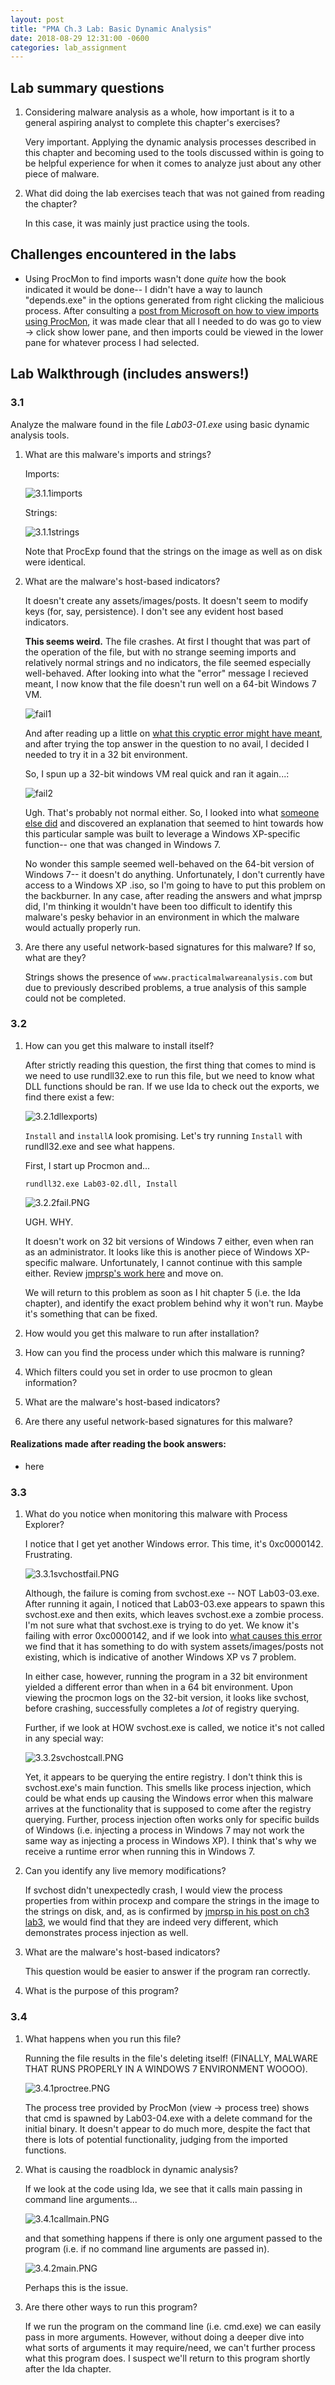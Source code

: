 ```yaml
---
layout: post
title: "PMA Ch.3 Lab: Basic Dynamic Analysis"
date: 2018-08-29 12:31:00 -0600
categories: lab_assignment 
---
```




## Lab summary questions
1. Considering malware analysis as a whole, how important is it to a general aspiring analyst to complete this chapter's exercises?

	Very important. Applying the dynamic analysis processes described in this chapter and becoming used to the tools discussed within is going to be helpful experience for when it comes to analyze just about any other piece of malware. 

2. What did doing the lab exercises teach that was not gained from reading the chapter?

	In this case, it was mainly just practice using the tools. 

## Challenges encountered in the labs

* Using ProcMon to find imports wasn't done *quite* how the book indicated it would be done-- I didn't have a way to launch "depends.exe" in the options generated from right clicking the malicious process. After consulting a [post from Microsoft on how to view imports using ProcMon](https://support.microsoft.com/en-us/help/970920/using-process-explorer-to-list-dlls-running-under-the-outlook-exe-proc), it was made clear that all I needed to do was go to view -> click show lower pane, and then imports could be viewed in the lower pane for whatever process I had selected. 



## Lab Walkthrough (includes answers!)

### 3.1 
Analyze the malware found in the file *Lab03-01.exe* using basic dynamic analysis tools.


1. What are this malware's imports and strings?

	Imports: 

	![3.1.1imports](/assets/images/posts/ch3_sc2/3.1.1imports.PNG "imports")

	Strings:

	![3.1.1strings](/assets/images/posts/ch3_sc2/3.1.1strings.PNG "strings")
	
	Note that ProcExp found that the strings on the image as well as on disk were identical. 


2. What are the malware's host-based indicators?

	It doesn't create any assets/images/posts. It doesn't seem to modify keys (for, say, persistence). I don't see any evident host based indicators. 

	**This seems weird.** The file crashes. At first I thought that was part of the operation of the file, but with no strange seeming imports and relatively normal strings and no indicators, the file seemed especially well-behaved. After looking into what the "error" message I recieved meant, I now know that the file doesn't run well on a 64-bit Windows 7 VM.

	![fail1](/assets/images/posts/ch3_sc2/3.1.2fail1.PNG "64-bit Windows 7 runtime error")

	And after reading up a little on [what this cryptic error might have meant](https://superuser.com/questions/610495/the-application-was-unable-to-start-correctly-0xc0000018-windows-8-x64), and after trying the top answer in the question to no avail, I decided I needed to try it in a 32 bit environment. 

	So, I spun up a 32-bit windows VM real quick and ran it again...:

	![fail2](/assets/images/posts/ch3_sc2/3.1.2fail2.PNG "32-bit Windows 7 runtime error")

	Ugh. That's probably not normal either. So, I looked into what [someone else did](https://jmprsp.wordpress.com/2016/01/28/practical-malware-analysis-basic-dynamic-techniques-lab-3-01/) and discovered an explanation that seemed to hint towards how this particular sample was built to leverage a Windows XP-specific function-- one that was changed in Windows 7. 

	No wonder this sample seemed well-behaved on the 64-bit version of Windows 7-- it doesn't do anything. Unfortunately, I don't currently have access to a Windows XP .iso, so I'm going to have to put this problem on the backburner. In any case, after reading the answers and what jmprsp did, I'm thinking it wouldn't have been too difficult to identify this malware's pesky behavior in an environment in which the malware would actually properly run. 

3. Are there any useful network-based signatures for this malware? If so, what are they?

	Strings shows the presence of ```www.practicalmalwareanalysis.com``` but due to previously described problems, a true analysis of this sample could not be completed. 


### 3.2

1. How can you get this malware to install itself?

	After strictly reading this question, the first thing that comes to mind is we need to use rundll32.exe to run this file, but we need to know what DLL functions should be ran. If we use Ida to check out the exports, we find there exist a few:

	![3.2.1dllexports](/assets/images/posts/ch3_sc2/3.2.1dllexports.PNG))

	``Install`` and ``installA`` look promising. Let's try running ``Install`` with rundll32.exe and see what happens. 

	First, I start up Procmon and...

	``rundll32.exe Lab03-02.dll, Install``

	![3.2.2fail.PNG](/assets/images/posts/ch3_sc2/3.2.2fail.PNG)

	UGH. WHY. 

	It doesn't work on 32 bit versions of Windows 7 either, even when ran as an administrator. It looks like this is another piece of Windows XP-specific malware. Unfortunately, I cannot continue with this sample either. Review [jmprsp's work here](https://jmprsp.wordpress.com/2016/01/31/practical-malware-analysis-basic-dynamic-techniques-lab-3-02/) and move on. 

	We will return to this problem as soon as I hit chapter 5 (i.e. the Ida chapter), and identify the exact problem behind why it won't run. Maybe it's something that can be fixed.


2. How would you get this malware to run after installation?

3. How can you find the process under which this malware is running?

4. Which filters could you set in order to use procmon to glean information?

5. What are the malware's host-based indicators?

6. Are there any useful network-based signatures for this malware?

#### Realizations made after reading the book answers:

* here

### 3.3 

1. What do you notice when monitoring this malware with Process Explorer?

	I notice that I get yet another Windows error. This time, it's 0xc0000142. Frustrating.

	![3.3.1svchostfail.PNG](/assets/images/posts/ch3_sc2/3.3.1svchostfail.PNG)

	Although, the failure is coming from svchost.exe -- NOT Lab03-03.exe. After running it again, I noticed that Lab03-03.exe appears to spawn this svchost.exe and then exits, which leaves svchost.exe a zombie process. I'm not sure what that svchost.exe is trying to do yet. We know it's failing with error 0xc0000142, and if we look into [what causes this error](https://answers.microsoft.com/en-us/windows/forum/windows_10-performance-winpc/error-0xc0000142/3da27a75-178c-4de5-b43c-c538e6005540) we find that it has something to do with system assets/images/posts not existing, which is indicative of another Windows XP vs 7 problem. 

	In either case, however, running the program in a 32 bit environment yielded a different error than when in a 64 bit environment. Upon viewing the procmon logs on the 32-bit version, it looks like svchost, before crashing, successfully completes a *lot* of registry querying. 

	Further, if we look at HOW svchost.exe is called, we notice it's not called in any special way:

	![3.3.2svchostcall.PNG](/assets/images/posts/ch3_sc2/3.3.2svchostcall.PNG)

	Yet, it appears to be querying the entire registry. I don't think this is svchost.exe's main function. This smells like process injection, which could be what ends up causing the Windows error when this malware arrives at the functionality that is supposed to come after the registry querying. Further, process injection often works only for specific builds of Windows (i.e. injecting a process in Windows 7 may not work the same way as injecting a process in Windows XP). I think that's why we receive a runtime error when running this in Windows 7. 



2. Can you identify any live memory modifications?

	If svchost didn't unexpectedly crash, I would view the process properties from within procexp and compare the strings in the image to the strings on disk, and, as is confirmed by [jmprsp in his post on ch3 lab3](https://jmprsp.wordpress.com/2016/01/31/practical-malware-analysis-basic-dynamic-techniques-lab-3-03/), we would find that they are indeed very different, which demonstrates process injection as well. 

3. What are the malware's host-based indicators?

	This question would be easier to answer if the program ran correctly. 

4. What is the purpose of this program?


### 3.4 



1. What happens when you run this file?

	Running the file results in the file's deleting itself!  (FINALLY, MALWARE THAT RUNS PROPERLY IN A WINDOWS 7 ENVIRONMENT WOOOO).

	![3.4.1proctree.PNG](/assets/images/posts/ch3_sc2/3.4.1proctree.PNG)

	The process tree provided by ProcMon (view -> process tree) shows that cmd is spawned by Lab03-04.exe with a delete command for the initial binary. It doesn't appear to do much more, despite the fact that there is lots of potential functionality, judging from the imported functions. 

2. What is causing the roadblock in dynamic analysis?

	If we look at the code using Ida, we see that it calls main passing in command line arguments...

	![3.4.1callmain.PNG](/assets/images/posts/ch3_sc2/3.4.1callmain.PNG)

	and that something happens if there is only one argument passed to the program (i.e. if no command line arguments are passed in). 

	![3.4.2main.PNG](/assets/images/posts/ch3_sc2/3.4.2main.PNG)

	Perhaps this is the issue.

3. Are there other ways to run this program?

	If we run the program on the command line (i.e. cmd.exe) we can easily pass in more arguments. However, without doing a deeper dive into what sorts of arguments it may require/need, we can't further process what this program does. I suspect we'll return to this program shortly after the Ida chapter. 







